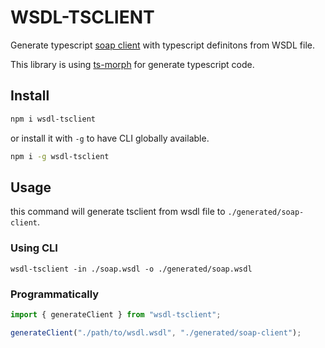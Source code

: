 # WSDL-TSCLIENT

Generate typescript [soap client](https://www.npmjs.com/package/soap) with typescript definitons from WSDL file.

This library is using [ts-morph](https://ts-morph.com/) for generate typescript code.

## Install

```sh
npm i wsdl-tsclient
```

or install it with `-g` to have CLI globally available.

```sh
npm i -g wsdl-tsclient
```

## Usage

this command will generate tsclient from wsdl file to `./generated/soap-client`.

### Using CLI

`wsdl-tsclient -in ./soap.wsdl -o ./generated/soap.wsdl`

### Programmatically

```javascript
import { generateClient } from "wsdl-tsclient";

generateClient("./path/to/wsdl.wsdl", "./generated/soap-client");
```
